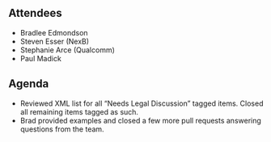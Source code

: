 ## Attendees

  - Bradlee Edmondson
  - Steven Esser (NexB)
  - Stephanie Arce (Qualcomm)
  - Paul Madick

## Agenda

  - Reviewed XML list for all “Needs Legal Discussion” tagged items.
    Closed all remaining items tagged as such.
  - Brad provided examples and closed a few more pull requests answering
    questions from the team.
